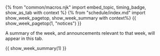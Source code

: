 {% from "common/macros.njk" import embed_topic, timing_badge, show_as_tab with context %}
{% from "schedule/index.md" import show_week_pagetop, show_week_summary with context%}
{{ show_week_pagetop(1, "notices") }}

<box type="info" dismissible>

A summary of the week, and announcements relevant to that week, will appear in this tab.
</box>

{{ show_week_summary(1) }}